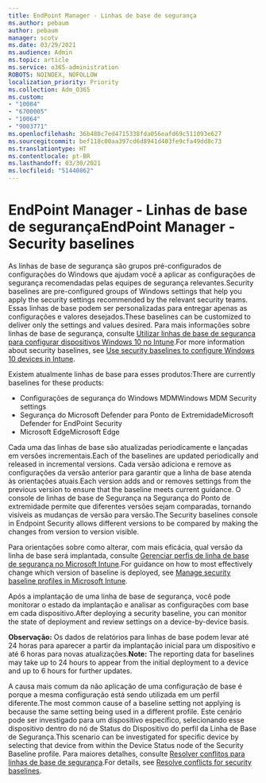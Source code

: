 ```yaml
---
title: EndPoint Manager - Linhas de base de segurança
ms.author: pebaum
author: pebaum
manager: scotv
ms.date: 03/29/2021
ms.audience: Admin
ms.topic: article
ms.service: o365-administration
ROBOTS: NOINDEX, NOFOLLOW
localization_priority: Priority
ms.collection: Adm_O365
ms.custom:
- "10084"
- "6700005"
- "10064"
- "9003771"
ms.openlocfilehash: 36b480c7ed4715338fda056eafd69c511093e627
ms.sourcegitcommit: bef118c00aa397cd6d8941d403fe9cfa49dd8c73
ms.translationtype: HT
ms.contentlocale: pt-BR
ms.lasthandoff: 03/30/2021
ms.locfileid: "51440862"
---
```

# <a name="endpoint-manager---security-baselines"></a><span data-ttu-id="bf968-102">EndPoint Manager - Linhas de base de segurança</span><span class="sxs-lookup"><span data-stu-id="bf968-102">EndPoint Manager - Security baselines</span></span>

<span data-ttu-id="bf968-103">As linhas de base de segurança são grupos pré-configurados de configurações do Windows que ajudam você a aplicar as configurações de segurança recomendadas pelas equipes de segurança relevantes.</span><span class="sxs-lookup"><span data-stu-id="bf968-103">Security baselines are pre-configured groups of Windows settings that help you apply the security settings recommended by the relevant security teams.</span></span> <span data-ttu-id="bf968-104">Essas linhas de base podem ser personalizadas para entregar apenas as configurações e valores desejados.</span><span class="sxs-lookup"><span data-stu-id="bf968-104">These baselines can be customized to deliver only the settings and values desired.</span></span> <span data-ttu-id="bf968-105">Para mais informações sobre linhas de base de segurança, consulte [Utilizar linhas de base de segurança para configurar dispositivos Windows 10 no Intune](https://docs.microsoft.com/mem/intune/protect/security-baselines).</span><span class="sxs-lookup"><span data-stu-id="bf968-105">For more information about security baselines, see [Use security baselines to configure Windows 10 devices in Intune](https://docs.microsoft.com/mem/intune/protect/security-baselines).</span></span>

<span data-ttu-id="bf968-106">Existem atualmente linhas de base para esses produtos:</span><span class="sxs-lookup"><span data-stu-id="bf968-106">There are currently baselines for these products:</span></span>

- <span data-ttu-id="bf968-107">Configurações de segurança do Windows MDM</span><span class="sxs-lookup"><span data-stu-id="bf968-107">Windows MDM Security settings</span></span>
- <span data-ttu-id="bf968-108">Segurança do Microsoft Defender para Ponto de Extremidade</span><span class="sxs-lookup"><span data-stu-id="bf968-108">Microsoft Defender for EndPoint Security</span></span>
- <span data-ttu-id="bf968-109">Microsoft Edge</span><span class="sxs-lookup"><span data-stu-id="bf968-109">Microsoft Edge</span></span>

<span data-ttu-id="bf968-110">Cada uma das linhas de base são atualizadas periodicamente e lançadas em versões incrementais.</span><span class="sxs-lookup"><span data-stu-id="bf968-110">Each of the baselines are updated periodically and released in incremental versions.</span></span> <span data-ttu-id="bf968-111">Cada versão adiciona e remove as configurações da versão anterior para garantir que a linha de base atenda às orientações atuais.</span><span class="sxs-lookup"><span data-stu-id="bf968-111">Each version adds and or removes settings from the previous version to ensure that the baseline meets current guidance.</span></span> <span data-ttu-id="bf968-112">O console de linhas de base de Segurança na Segurança do Ponto de extremidade permite que diferentes versões sejam comparadas, tornando visíveis as mudanças de versão para versão.</span><span class="sxs-lookup"><span data-stu-id="bf968-112">The Security baselines console in Endpoint Security allows different versions to be compared by making the changes from version to version visible.</span></span>

<span data-ttu-id="bf968-113">Para orientações sobre como alterar, com mais eficácia, qual versão da linha de base será implantada, consulte [Gerenciar perfis de linha de base de segurança no Microsoft Intune](https://docs.microsoft.com/mem/intune/protect/security-baselines-configure).</span><span class="sxs-lookup"><span data-stu-id="bf968-113">For guidance on how to most effectively change which version of baseline is deployed, see [Manage security baseline profiles in Microsoft Intune](https://docs.microsoft.com/mem/intune/protect/security-baselines-configure).</span></span>

<span data-ttu-id="bf968-114">Após a implantação de uma linha de base de segurança, você pode monitorar o estado da implantação e analisar as configurações com base em cada dispositivo.</span><span class="sxs-lookup"><span data-stu-id="bf968-114">After deploying a security baseline, you can monitor the state of deployment and review settings on a device-by-device basis.</span></span>

<span data-ttu-id="bf968-115">**Observação:** Os dados de relatórios para linhas de base podem levar até 24 horas para aparecer a partir da implantação inicial para um dispositivo e até 6 horas para novas atualizações.</span><span class="sxs-lookup"><span data-stu-id="bf968-115">**Note:** The reporting data for baselines may take up to 24 hours to appear from the initial deployment to a device and up to 6 hours for further updates.</span></span> 

<span data-ttu-id="bf968-116">A causa mais comum da não aplicação de uma configuração de base é porque a mesma configuração está sendo utilizada em um perfil diferente.</span><span class="sxs-lookup"><span data-stu-id="bf968-116">The most common cause of a baseline setting not applying is because the same setting being used in a different profile.</span></span> <span data-ttu-id="bf968-117">Este cenário pode ser investigado para um dispositivo específico, selecionando esse dispositivo dentro do nó de Status do Dispositivo do perfil da Linha de Base de Segurança.</span><span class="sxs-lookup"><span data-stu-id="bf968-117">This scenario can be investigated for specific device by selecting that device from within the Device Status node of the Security Baseline profile.</span></span> <span data-ttu-id="bf968-118">Para maiores detalhes, consulte [Resolver conflitos para linhas de base de segurança](https://docs.microsoft.com/mem/intune/protect/security-baselines-monitor#resolve-conflicts-for-security-baselines).</span><span class="sxs-lookup"><span data-stu-id="bf968-118">For details, see [Resolve conflicts for security baselines](https://docs.microsoft.com/mem/intune/protect/security-baselines-monitor#resolve-conflicts-for-security-baselines).</span></span>